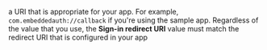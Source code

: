 a URI that is appropriate for your app. For example, `com.embeddedauth://callback` if you're using the sample app. Regardless of the value that you use, the **Sign-in redirect URI** value must match the redirect URI that is configured in your app